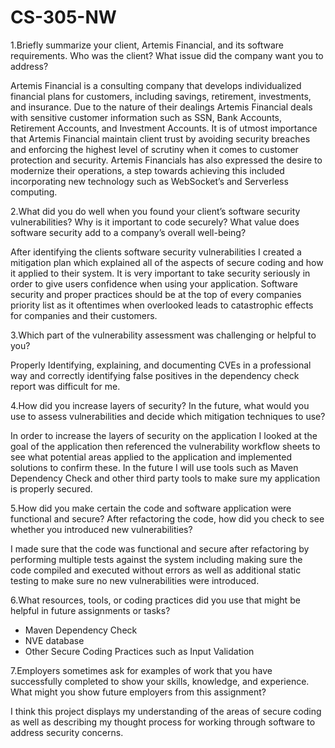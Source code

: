 # CS-305-NW

1.Briefly summarize your client, Artemis Financial, and its software requirements. Who was the client? What issue did the company want you to address?

Artemis Financial is a consulting company that develops individualized financial plans for customers, including savings, retirement, investments, and insurance. Due to the nature of their dealings Artemis Financial deals with sensitive customer information such as SSN, Bank Accounts, Retirement Accounts, and Investment Accounts.  It is of utmost importance that Artemis Financial maintain client trust by avoiding security breaches and enforcing the highest level of scrutiny when it comes to customer protection and security. Artemis Financials has also expressed the desire to modernize their operations, a step towards achieving this included incorporating new technology such as WebSocket’s and Serverless computing.


2.What did you do well when you found your client’s software security vulnerabilities? Why is it important to code securely? What value does software security add to a company’s overall well-being?

After identifying the clients software security vulnerabilities I created a mitigation plan which explained all of the aspects of secure coding and how it applied to their system. It is very important to take security seriously in order to give users confidence when using your application. Software security and proper practices should be at the top of every companies priority list as it oftentimes when overlooked leads to catastrophic effects for companies and their customers. 

3.Which part of the vulnerability assessment was challenging or helpful to you?

Properly Identifying, explaining, and documenting  CVEs in a professional way and correctly identifying false positives in the dependency check report was difficult for me. 

4.How did you increase layers of security? In the future, what would you use to assess vulnerabilities and decide which mitigation techniques to use?

In order to increase the layers of security on the application I looked at the goal of the application then referenced the vulnerability workflow sheets to see what potential areas applied to the application and implemented solutions to confirm these. In the future I will use tools such as Maven Dependency Check and other third party tools to make sure my application is properly secured.   

5.How did you make certain the code and software application were functional and secure? After refactoring the code, how did you check to see whether you introduced new vulnerabilities?

I made sure that the code was functional and secure after refactoring by performing multiple tests against the system including making sure the code compiled and executed without errors as well as additional static testing to make sure no new vulnerabilities were introduced.

6.What resources, tools, or coding practices did you use that might be helpful in future assignments or tasks?
  - Maven Dependency Check
  - NVE database
  - Other Secure Coding Practices such as Input Validation


7.Employers sometimes ask for examples of work that you have successfully completed to show your skills, knowledge, and experience. What might you show future employers from this assignment?

I think this project displays my understanding of the areas of secure coding as well as describing my thought process for working through software to address security concerns. 
